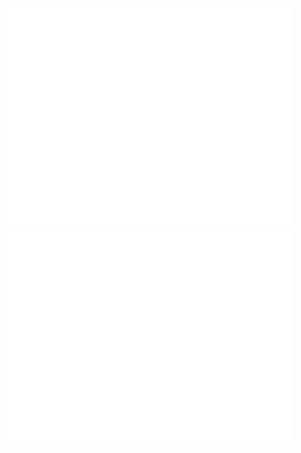![Metrics](/github-metrics.svg)
<picture>
  <img src="/github-metrics.svg" alt="Metrics">
</picture>
